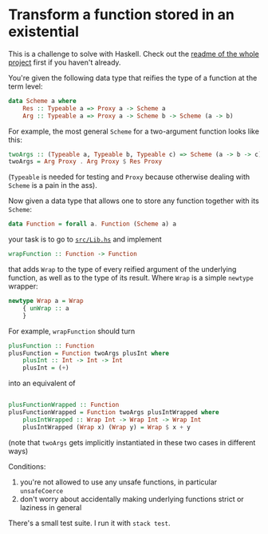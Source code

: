 # Transform a function stored in an existential

This is a challenge to solve with Haskell. Check out the [readme of the whole project](../README.md) first if you haven't already.

You're given the following data type that reifies the type of a function at the term level:

```haskell
data Scheme a where
    Res :: Typeable a => Proxy a -> Scheme a
    Arg :: Typeable a => Proxy a -> Scheme b -> Scheme (a -> b)
```

For example, the most general `Scheme` for a two-argument function looks like this:

```haskell
twoArgs :: (Typeable a, Typeable b, Typeable c) => Scheme (a -> b -> c)
twoArgs = Arg Proxy . Arg Proxy $ Res Proxy
```

(`Typeable` is needed for testing and `Proxy` because otherwise dealing with `Scheme` is a pain in the ass).

Now given a data type that allows one to store any function together with its `Scheme`:

```haskell
data Function = forall a. Function (Scheme a) a
```

your task is to go to [`src/Lib.hs`](src/Lib.hs) and implement

```haskell
wrapFunction :: Function -> Function
```

that adds `Wrap` to the type of every reified argument of the underlying function, as well as to the type of its result. Where `Wrap` is a simple `newtype` wrapper:

```haskell
newtype Wrap a = Wrap
    { unWrap :: a
    }
```

For example, `wrapFunction` should turn

```haskell
plusFunction :: Function
plusFunction = Function twoArgs plusInt where
    plusInt :: Int -> Int -> Int
    plusInt = (+)
```

into an equivalent of

```haskell

plusFunctionWrapped :: Function
plusFunctionWrapped = Function twoArgs plusIntWrapped where
    plusIntWrapped :: Wrap Int -> Wrap Int -> Wrap Int
    plusIntWrapped (Wrap x) (Wrap y) = Wrap $ x + y
```

(note that `twoArgs` gets implicitly instantiated in these two cases in different ways)

Conditions:

1. you're not allowed to use any unsafe functions, in particular `unsafeCoerce`
2. don't worry about accidentally making underlying functions strict or laziness in general

There's a small test suite. I run it with `stack test`.
